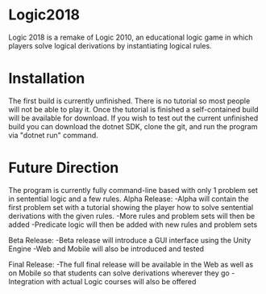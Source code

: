 # Logic2018
Logic 2018 is a remake of Logic 2010, an educational logic game in which players solve logical derivations by instantiating logical rules.

# Installation
The first build is currently unfinished. There is no tutorial so most people will not be able to play it. Once the tutorial is finished a self-contained build will be available for download.
If you wish to test out the current unfinished build you can download the dotnet SDK, clone the git, and run the program via "dotnet run" command.

# Future Direction
The program is currently fully command-line based with only 1 problem set in sentential logic and a few rules.
Alpha Release:
-Alpha will contain the first problem set with a tutorial showing the player how to solve sentential derivations with the given rules.
-More rules and problem sets will then be added
-Predicate logic will then be added with new rules and problem sets

Beta Release:
-Beta release will introduce a GUI interface using the Unity Engine
-Web and Mobile will also be introduced and tested

Final Release:
-The full final release will be available in the Web as well as on Mobile so that students can solve derivations wherever they go
-Integration with actual Logic courses will also be offered
